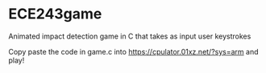 # ECE243game
Animated impact detection game in C that takes as input user keystrokes

Copy paste the code in game.c into https://cpulator.01xz.net/?sys=arm and play!
